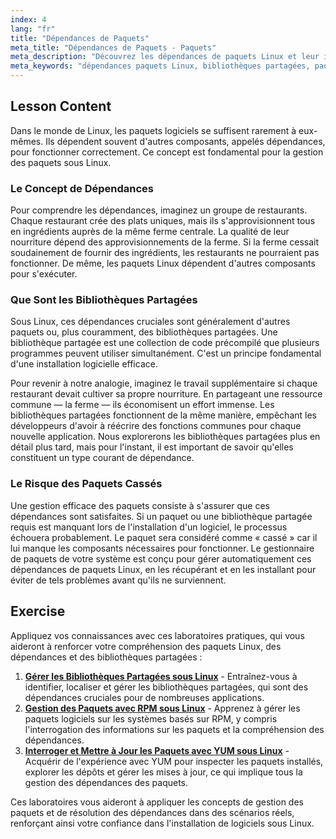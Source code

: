 ```yaml
---
index: 4
lang: "fr"
title: "Dépendances de Paquets"
meta_title: "Dépendances de Paquets - Paquets"
meta_description: "Découvrez les dépendances de paquets Linux et leur importance cruciale pour l'installation de logiciels. Ce guide explique les bibliothèques partagées et comment la gestion des paquets gère les dépendances pour éviter les logiciels défectueux."
meta_keywords: "dépendances paquets Linux, bibliothèques partagées, paquets Linux, gestion des paquets, installation logiciels Linux, tutoriel Linux, Linux débutant, guide Linux"
---
```


## Lesson Content

Dans le monde de Linux, les paquets logiciels se suffisent rarement à eux-mêmes. Ils dépendent souvent d'autres composants, appelés dépendances, pour fonctionner correctement. Ce concept est fondamental pour la gestion des paquets sous Linux.

### Le Concept de Dépendances

Pour comprendre les dépendances, imaginez un groupe de restaurants. Chaque restaurant crée des plats uniques, mais ils s'approvisionnent tous en ingrédients auprès de la même ferme centrale. La qualité de leur nourriture dépend des approvisionnements de la ferme. Si la ferme cessait soudainement de fournir des ingrédients, les restaurants ne pourraient pas fonctionner. De même, les paquets Linux dépendent d'autres composants pour s'exécuter.

### Que Sont les Bibliothèques Partagées

Sous Linux, ces dépendances cruciales sont généralement d'autres paquets ou, plus couramment, des bibliothèques partagées. Une bibliothèque partagée est une collection de code précompilé que plusieurs programmes peuvent utiliser simultanément. C'est un principe fondamental d'une installation logicielle efficace.

Pour revenir à notre analogie, imaginez le travail supplémentaire si chaque restaurant devait cultiver sa propre nourriture. En partageant une ressource commune — la ferme — ils économisent un effort immense. Les bibliothèques partagées fonctionnent de la même manière, empêchant les développeurs d'avoir à réécrire des fonctions communes pour chaque nouvelle application. Nous explorerons les bibliothèques partagées plus en détail plus tard, mais pour l'instant, il est important de savoir qu'elles constituent un type courant de dépendance.

### Le Risque des Paquets Cassés

Une gestion efficace des paquets consiste à s'assurer que ces dépendances sont satisfaites. Si un paquet ou une bibliothèque partagée requis est manquant lors de l'installation d'un logiciel, le processus échouera probablement. Le paquet sera considéré comme « cassé » car il lui manque les composants nécessaires pour fonctionner. Le gestionnaire de paquets de votre système est conçu pour gérer automatiquement ces dépendances de paquets Linux, en les récupérant et en les installant pour éviter de tels problèmes avant qu'ils ne surviennent.

## Exercise

Appliquez vos connaissances avec ces laboratoires pratiques, qui vous aideront à renforcer votre compréhension des paquets Linux, des dépendances et des bibliothèques partagées :

1. **[Gérer les Bibliothèques Partagées sous Linux](https://labex.io/fr/labs/comptia-manage-shared-libraries-in-linux-590867)** - Entraînez-vous à identifier, localiser et gérer les bibliothèques partagées, qui sont des dépendances cruciales pour de nombreuses applications.
2. **[Gestion des Paquets avec RPM sous Linux](https://labex.io/fr/labs/rhel-managing-packages-with-rpm-in-linux-590868)** - Apprenez à gérer les paquets logiciels sur les systèmes basés sur RPM, y compris l'interrogation des informations sur les paquets et la compréhension des dépendances.
3. **[Interroger et Mettre à Jour les Paquets avec YUM sous Linux](https://labex.io/fr/labs/rhel-query-and-update-packages-with-yum-in-linux-590869)** - Acquérir de l'expérience avec YUM pour inspecter les paquets installés, explorer les dépôts et gérer les mises à jour, ce qui implique tous la gestion des dépendances des paquets.

Ces laboratoires vous aideront à appliquer les concepts de gestion des paquets et de résolution des dépendances dans des scénarios réels, renforçant ainsi votre confiance dans l'installation de logiciels sous Linux.
